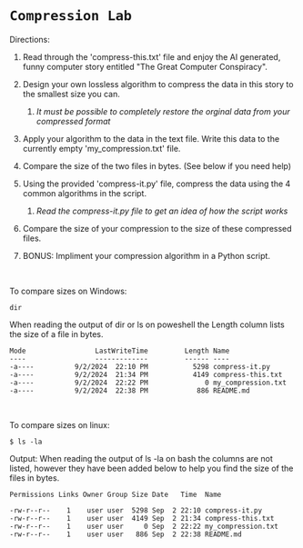 

# `Compression Lab`

Directions:
1. Read through the 'compress-this.txt' file and enjoy the AI generated, funny computer story entitled "The Great Computer Conspiracy". 
1. Design your own lossless algorithm to compress the data in this story to the smallest size you can. 
    1. *It must be possible to completely restore the orginal data from your compressed format*
1. Apply your algorithm to the data in the text file. Write this data to the currently empty 'my_compression.txt' file.
1. Compare the size of the two files in bytes. (See below if you need help)
1. Using the provided 'compress-it.py' file, compress the data using the 4 common algorithms in the script.
    1. *Read the compress-it.py file to get an idea of how the script works*

1. Compare the size of your compression to the size of these compressed files.
1. BONUS: Impliment your compression algorithm in a Python script.


<br>

To compare sizes on Windows:

    dir

When reading the output of dir or ls on poweshell the Length column lists the size of a file in bytes.
```
Mode                 LastWriteTime         Length Name
----                 -------------         ------ ----
-a----          9/2/2024  22:10 PM           5298 compress-it.py
-a----          9/2/2024  21:34 PM           4149 compress-this.txt
-a----          9/2/2024  22:22 PM              0 my_compression.txt
-a----          9/2/2024  22:38 PM            886 README.md
```

<br>


To compare sizes on linux:

    $ ls -la

Output:
When reading the output of ls -la on bash the columns are not listed, however they have been added below to help you find the size of the files in bytes.
```
Permissions Links Owner Group Size Date   Time  Name

-rw-r--r--    1    user user  5298 Sep  2 22:10 compress-it.py
-rw-r--r--    1    user user  4149 Sep  2 21:34 compress-this.txt
-rw-r--r--    1    user user     0 Sep  2 22:22 my_compression.txt
-rw-r--r--    1    user user   886 Sep  2 22:38 README.md
```


